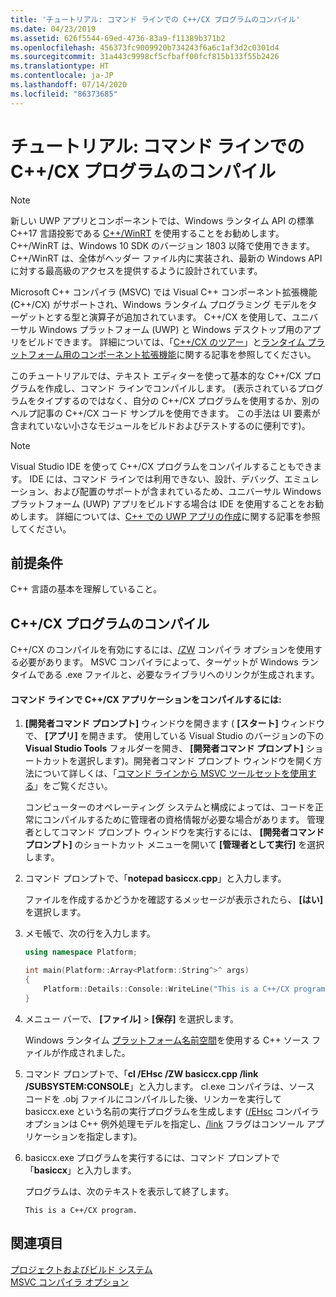 ```yaml
---
title: 'チュートリアル: コマンド ラインでの C++/CX プログラムのコンパイル'
ms.date: 04/23/2019
ms.assetid: 626f5544-69ed-4736-83a9-f11389b371b2
ms.openlocfilehash: 456373fc9009920b734243f6a6c1af3d2c0301d4
ms.sourcegitcommit: 31a443c9998cf5cfbaff00fcf815b133f55b2426
ms.translationtype: HT
ms.contentlocale: ja-JP
ms.lasthandoff: 07/14/2020
ms.locfileid: "86373685"
---
```

# <a name="walkthrough-compiling-a-ccx-program-on-the-command-line"></a>チュートリアル: コマンド ラインでの C++/CX プログラムのコンパイル

> [!NOTE]
> 新しい UWP アプリとコンポーネントでは、Windows ランタイム API の標準 C++17 言語投影である [C++/WinRT](/windows/uwp/cpp-and-winrt-apis/) を使用することをお勧めします。 C++/WinRT は、Windows 10 SDK のバージョン 1803 以降で使用できます。 C++/WinRT は、全体がヘッダー ファイル内に実装され、最新の Windows API に対する最高級のアクセスを提供するように設計されています。

Microsoft C++ コンパイラ (MSVC) では Visual C++ コンポーネント拡張機能 (C++/CX) がサポートされ、Windows ランタイム プログラミング モデルをターゲットとする型と演算子が追加されています。 C++/CX を使用して、ユニバーサル Windows プラットフォーム (UWP) と Windows デスクトップ用のアプリをビルドできます。 詳細については、「[C++/CX のツアー](https://docs.microsoft.com/archive/msdn-magazine/2013/april/component-extensions-a-tour-of-c-cx)」と[ランタイム プラットフォーム用のコンポーネント拡張機能](../extensions/component-extensions-for-runtime-platforms.md)に関する記事を参照してください。

このチュートリアルでは、テキスト エディターを使って基本的な C++/CX プログラムを作成し、コマンド ラインでコンパイルします。 (表示されているプログラムをタイプするのではなく、自分の C++/CX プログラムを使用するか、別のヘルプ記事の C++/CX コード サンプルを使用できます。 この手法は UI 要素が含まれていない小さなモジュールをビルドおよびテストするのに便利です)。

> [!NOTE]
> Visual Studio IDE を使って C++/CX プログラムをコンパイルすることもできます。 IDE には、コマンド ラインでは利用できない、設計、デバッグ、エミュレーション、および配置のサポートが含まれているため、ユニバーサル Windows プラットフォーム (UWP) アプリをビルドする場合は IDE を使用することをお勧めします。 詳細については、[C++ での UWP アプリの作成](/windows/uwp/get-started/create-a-basic-windows-10-app-in-cpp)に関する記事を参照してください。

## <a name="prerequisites"></a>前提条件

C++ 言語の基本を理解していること。

## <a name="compiling-a-ccx-program"></a>C++/CX プログラムのコンパイル

C++/CX のコンパイルを有効にするには、[/ZW](reference/zw-windows-runtime-compilation.md) コンパイラ オプションを使用する必要があります。 MSVC コンパイラによって、ターゲットが Windows ランタイムである .exe ファイルと、必要なライブラリへのリンクが生成されます。

#### <a name="to-compile-a-ccx-application-on-the-command-line"></a>コマンド ラインで C++/CX アプリケーションをコンパイルするには:

1. **[開発者コマンド プロンプト]** ウィンドウを開きます ( **[スタート]** ウィンドウで、 **[アプリ]** を開きます。 使用している Visual Studio のバージョンの下の **Visual Studio Tools** フォルダーを開き、 **[開発者コマンド プロンプト]** ショートカットを選択します)。開発者コマンド プロンプト ウィンドウを開く方法について詳しくは、「[コマンド ラインから MSVC ツールセットを使用する](building-on-the-command-line.md)」をご覧ください。

   コンピューターのオペレーティング システムと構成によっては、コードを正常にコンパイルするために管理者の資格情報が必要な場合があります。 管理者としてコマンド プロンプト ウィンドウを実行するには、 **[開発者コマンド プロンプト]** のショートカット メニューを開いて **[管理者として実行]** を選択します。

1. コマンド プロンプトで、「**notepad basiccx.cpp**」と入力します。

   ファイルを作成するかどうかを確認するメッセージが表示されたら、 **[はい]** を選択します。

1. メモ帳で、次の行を入力します。

    ```cpp
    using namespace Platform;

    int main(Platform::Array<Platform::String^>^ args)
    {
        Platform::Details::Console::WriteLine("This is a C++/CX program.");
    }
    ```

1. メニュー バーで、 **[ファイル]**  >  **[保存]** を選択します。

   Windows ランタイム [プラットフォーム名前空間](../cppcx/platform-namespace-c-cx.md)を使用する C++ ソース ファイルが作成されました。

1. コマンド プロンプトで、「**cl /EHsc /ZW basiccx.cpp /link /SUBSYSTEM:CONSOLE**」と入力します。 cl.exe コンパイラは、ソース コードを .obj ファイルにコンパイルした後、リンカーを実行して basiccx.exe という名前の実行プログラムを生成します ([/EHsc](reference/eh-exception-handling-model.md) コンパイラ オプションは C++ 例外処理モデルを指定し、[/link](reference/link-pass-options-to-linker.md) フラグはコンソール アプリケーションを指定します)。

1. basiccx.exe プログラムを実行するには、コマンド プロンプトで「**basiccx**」と入力します。

   プログラムは、次のテキストを表示して終了します。

    ```Output
    This is a C++/CX program.
    ```

## <a name="see-also"></a>関連項目

[プロジェクトおよびビルド システム](projects-and-build-systems-cpp.md)<br/>
[MSVC コンパイラ オプション](reference/compiler-options.md)
